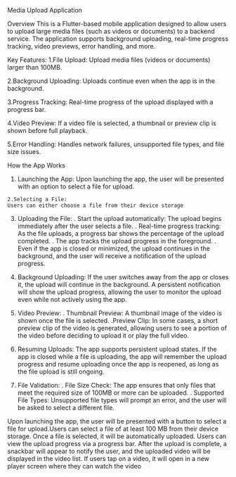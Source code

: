Media Upload Application

Overview
This is a Flutter-based mobile application designed to allow users to upload large media files (such as videos or documents) to a backend service. The application supports background uploading, real-time progress tracking, video previews, error handling, and more.

Key Features:
1.File Upload: Upload media files (videos or documents) larger than 100MB.

2.Background Uploading: Uploads continue even when the app is in the background.

3.Progress Tracking: Real-time progress of the upload displayed with a progress bar.

4.Video Preview: If a video file is selected, a thumbnail or preview clip is shown before full playback.

5.Error Handling: Handles network failures, unsupported file types, and file size issues.


How the App Works
  1. Launching the App:
     Upon launching the app, the user will be presented with an option to select a file for upload.
 
    2.Selecting a File:
    Users can either choose a file from their device storage 

  3. Uploading the File: 
     . Start the upload automatically: The upload begins immediately after the user selects a file.
     . Real-time progress tracking: As the file uploads, a progress bar shows the percentage of the upload completed.
        . The app tracks the upload progress in the foreground.
        . Even if the app is closed or minimized, the upload continues in the background, and the user will receive a notification of the upload progress.
     
  5. Background Uploading:
      If the user switches away from the app or closes it, the upload will continue in the background. A persistent notification will show the upload progress, 
      allowing the user to monitor the upload even while not actively using the app.
     
  6.  Video Preview:
       . Thumbnail Preview: A thumbnail image of the video is shown once the file is selected.
       .Preview Clip: In some cases, a short preview clip of the video is generated, allowing users to see a portion of the video before deciding to upload it or 
         play the full video.
      
  7.  Resuming Uploads:
       The app supports persistent upload states. If the app is closed while a file is uploading, the app will remember the upload progress and resume uploading 
        once the app is reopened, as long as the file upload is still ongoing.

  8. File Validation:
       . File Size Check: The app ensures that only files that meet the required size of 100MB or more can be uploaded.
       .  Supported File Types: Unsupported file types will prompt an error, and the user will be asked to select a different file.   

     
Upon launching the app, the user will be presented with a button to select a file for upload.Users can select a file of at least 100 MB from their device storage. Once a file is selected, it will be automatically uploaded. Users can view the upload progress via a progress bar. After the upload is complete, a snackbar will appear to notify the user, and the uploaded video will be displayed in the video list. If users tap on a video, it will open in a new player screen where they can watch the video

